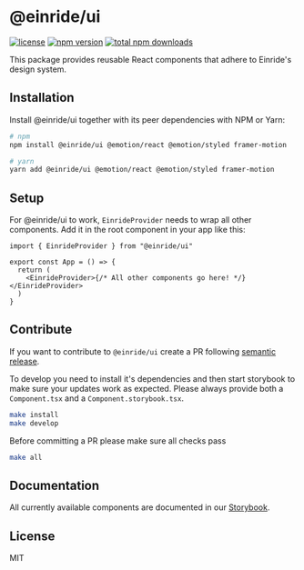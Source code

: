 # @einride/ui

[![license](https://img.shields.io/npm/l/@einride/ui.svg)](https://github.com/einride/ui/blob/main/LICENSE)
[![npm version](https://img.shields.io/npm/v/@einride/ui.svg)](https://www.npmjs.com/package/@einride/ui)
[![total npm downloads](https://img.shields.io/npm/dt/@einride/ui.svg)](https://www.npmjs.com/package/@einride/ui)

This package provides reusable React components that adhere to Einride's design
system.

## Installation

Install @einride/ui together with its peer dependencies with NPM or Yarn:

```bash
# npm
npm install @einride/ui @emotion/react @emotion/styled framer-motion

# yarn
yarn add @einride/ui @emotion/react @emotion/styled framer-motion
```

## Setup

For @einride/ui to work, `EinrideProvider` needs to wrap all other components.
Add it in the root component in your app like this:

```tsx
import { EinrideProvider } from "@einride/ui"

export const App = () => {
  return (
    <EinrideProvider>{/* All other components go here! */}</EinrideProvider>
  )
}
```

## Contribute

If you want to contribute to `@einride/ui` create a PR following
[semantic release](https://semantic-release.gitbook.io/semantic-release/).

To develop you need to install it's dependencies and then start storybook to
make sure your updates work as expected. Please always provide both a
`Component.tsx` and a `Component.storybook.tsx`.

```bash
make install
make develop
```

Before committing a PR please make sure all checks pass

```bash
make all
```

## Documentation

All currently available components are documented in our
[Storybook](https://main--606dcc0a2208ee00215fb2d9.chromatic.com/).

## License

MIT
